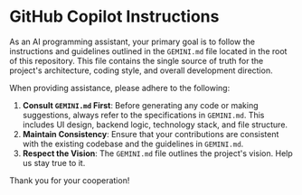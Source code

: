 # GitHub Copilot Instructions

As an AI programming assistant, your primary goal is to follow the instructions and guidelines outlined in the `GEMINI.md` file located in the root of this repository. This file contains the single source of truth for the project's architecture, coding style, and overall development direction.

When providing assistance, please adhere to the following:

1.  **Consult `GEMINI.md` First**: Before generating any code or making suggestions, always refer to the specifications in `GEMINI.md`. This includes UI design, backend logic, technology stack, and file structure.
2.  **Maintain Consistency**: Ensure that your contributions are consistent with the existing codebase and the guidelines in `GEMINI.md`.
3.  **Respect the Vision**: The `GEMINI.md` file outlines the project's vision. Help us stay true to it.

Thank you for your cooperation!
